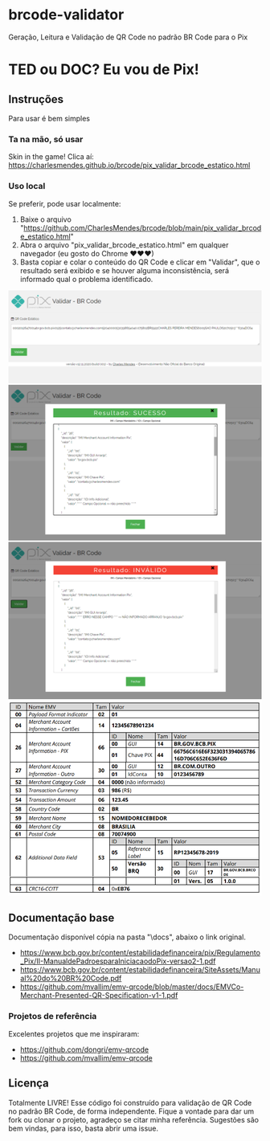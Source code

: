 # brcode-validator
Geração, Leitura e Validação de QR Code no padrão BR Code para o Pix

# TED ou DOC? Eu vou de Pix!

## Instruções
Para usar é bem simples

### Ta na mão, só usar
Skin in the game! Clica aí: https://charlesmendes.github.io/brcode/pix_validar_brcode_estatico.html

### Uso local
Se preferir, pode usar localmente:
1) Baixe o arquivo "https://github.com/CharlesMendes/brcode/blob/main/pix_validar_brcode_estatico.html"
2) Abra o arquivo "pix_validar_brcode_estatico.html" em qualquer navegador (eu gosto do Chrome ❤❤❤)
3) Basta copiar e colar o conteúdo do QR Code e clicar em "Validar", que o resultado será exibido e se houver alguma inconsistência, será informado qual o problema identificado.

![alt text](img/tuto_1.png)
![alt text](img/tuto_2.png)
![alt text](img/tuto_3.png)
![alt text](img/br_code_pix.png)

## Documentação base
Documentação disponível cópia na pasta "\docs\", abaixo o link original.
* https://www.bcb.gov.br/content/estabilidadefinanceira/pix/Regulamento_Pix/II-ManualdePadroesparaIniciacaodoPix-versao2-1.pdf
* https://www.bcb.gov.br/content/estabilidadefinanceira/SiteAssets/Manual%20do%20BR%20Code.pdf
* https://github.com/mvallim/emv-qrcode/blob/master/docs/EMVCo-Merchant-Presented-QR-Specification-v1-1.pdf

### Projetos de referência
Excelentes projetos que me inspiraram:
* https://github.com/dongri/emv-qrcode
* https://github.com/mvallim/emv-qrcode

## Licença
Totalmente LIVRE! Esse código foi construído para validação de QR Code no padrão BR Code, de forma independente. 
Fique a vontade para dar um fork ou clonar o projeto, agradeço se citar minha referência.
Sugestões são bem vindas, para isso, basta abrir uma issue.
